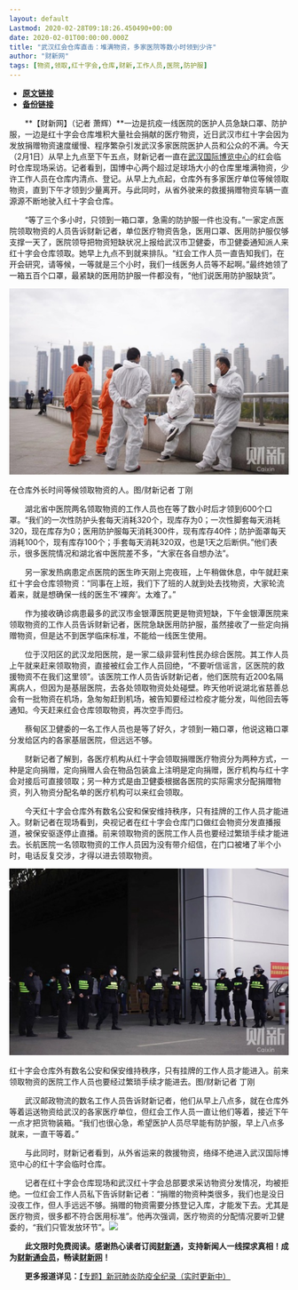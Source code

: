 ```yaml
---
layout: default
Lastmod: 2020-02-28T09:18:26.450490+00:00
date: 2020-02-01T00:00:00.000Z
title: "武汉红会仓库直击：堆满物资，多家医院等数小时领到少许"
author: "财新网"
tags: [物资,领取,红十字会,仓库,财新,工作人员,医院,防护服]
---
```


* [**原文链接**](http://www.caixin.com/2020-02-01/101510494.html)
* [**备份链接**](https://web.archive.org/web/20200203160703/http://www.caixin.com/2020-02-01/101510494.html)


　　**【财新网】（记者 萧辉）**一边是抗疫一线医院的医护人员急缺口罩、防护服，一边是红十字会仓库堆积大量社会捐献的医疗物资，近日武汉市红十字会因为发放捐赠物资速度缓慢、程序繁杂引发武汉多家医院医护人员和公众的不满。今天（2月1日）从早上九点至下午五点，财新记者一直在[武汉国际博览中心](http://search.caixin.com/search/%E6%AD%A6%E6%B1%89%E5%9B%BD%E9%99%85%E5%8D%9A%E8%A7%88%E4%B8%AD%E5%BF%83.html)的红会临时仓库现场采访。记者看到，国博中心两个超过足球场大小的仓库里堆满物资，少许工作人员在仓库内清点、登记。从早上九点起，仓库外有多家医疗单位等候领取物资，直到下午才领到少量离开。与此同时，从省外驶来的救援捐赠物资车辆一直源源不断地驶入红十字会仓库。

　　“等了三个多小时，只领到一箱口罩，急需的防护服一件也没有。”一家定点医院领取物资的人员告诉财新记者，单位医疗物资告急，医用口罩、医用防护服仅够支撑一天了，医院领导把物资短缺状况上报给武汉市卫健委，市卫健委通知派人来红十字会仓库领取。她早上九点不到就来排队。“红会工作人员一直告知我们，在开会研究，请等候，一等就是三个小时，我们一线医务人员等不起啊。”最终她领了一箱五百个口罩，最紧缺的医用防护服一件都没有，“他们说医用防护服缺货”。

![1](/images/post/d65d621c92448da556ba3d75aa1a8f01.jpg)

在仓库外长时间等候领取物资的人。图/财新记者 丁刚

　　湖北省中医院两名领取物资的工作人员也在等了数小时后才领到600个口罩。“我们的一次性防护头套每天消耗320个，现库存为0；一次性脚套每天消耗320，现在库存为0；医用防护服每天消耗300件，现有库存40件；防护面罩每天消耗100个，现有库存100个；手套每天消耗320双，也是1天之后断供。”他们表示，很多医院情况和湖北省中医院差不多，“大家在各自想办法”。

　　另一家发热病患定点医院的医生昨天刚上完夜班，上午稍做休息，中午就赶来红十字会仓库领物资：“同事在上班，我们下了班的人就到处去找物资，大家轮流着来，就是想确保一线的医生不‘裸奔’。太难了。”

　　作为接收确诊病患最多的武汉市金银潭医院更是物资短缺，下午金银潭医院来领取物资的工作人员告诉财新记者，医院急缺医用防护服，虽然接收了一些定向捐赠物资，但是达不到医学临床标准，不能给一线医生使用。

　　位于汉阳区的武汉龙阳医院，是一家二级非营利性民办综合医院。其工作人员上午就来赶来领取物资，直接被红会工作人员回绝，“不要听信谣言，区医院的救援物资不在我们这里领”。该医院工作人员告诉财新记者，他们医院有近200名隔离病人，但因为是基层医院，去各处领取物资处处碰壁。昨天他听说湖北省慈善总会有一批物资在机场，急匆匆赶到机场，被告知要经过检疫才能分发，叫他回去等通知。今天赶来红会仓库领取物资，再次空手而归。

　　蔡甸区卫健委的一名工作人员也是等了好久，才领到一箱口罩，他说这箱口罩分发给区内的各家基层医院，但远远不够。

　　财新记者了解到，各医疗机构从红十字会领取捐赠医疗物资分为两种方式，一种是定向捐赠，定向捐赠人会在物品包装盒上注明是定向捐赠，医疗机构与红十字会对接后可直接领取；另一种方式是由卫健委根据各医院的实际需求分配捐赠物资，列入物资分配名单的医疗机构可以来红会领取。

　　今天红十字会仓库外有数名公安和保安维持秩序，只有挂牌的工作人员才能进入。财新记者在现场看到，央视记者在红十字会仓库门口做红会物资分发直播报道，被保安驱逐停止直播。前来领取物资的医院工作人员也要经过繁琐手续才能进去。长航医院一名领取物资的工作人员因为没有带介绍信，在门口被堵了半个小时，电话反复交涉，才得以进去领取物资。

![1](/images/post/9f36379276346867a863c40fdb2610a3.jpg)

红十字会仓库外有数名公安和保安维持秩序，只有挂牌的工作人员才能进入。前来领取物资的医院工作人员也要经过繁琐手续才能进去。图/财新记者 丁刚

　　武汉邮政物流的数名工作人员告诉财新记者，他们从早上八点多，就在仓库外等着运送物资给武汉的各家医疗单位，但红会工作人员一直让他们等着，接近下午一点才把货物装箱。“我们也很心急，希望医护人员尽早能有防护服，早上八点多就来，一直干等着。”

　　与此同时，财新记者看到，从外省运来的救援物资，络绎不绝进入武汉国际博览中心的红十字会临时仓库。

　　记者在红十字会仓库现场和武汉红十字会总部要求采访物资分发情况，均被拒绝。一位红会工作人员私下告诉财新记者：“捐赠的物资种类很多，我们也是没日没夜工作，但人手远远不够。捐赠的物资需要分拣登记入库，才能发下去。尤其是医疗物资，很多都不符合医用标准”。他再次强调，医疗物资的分配情况要听卫健委的，“我们只管发放环节”。[![](/images/post/d02a42d9cb3dec9320e5f550278911c7.ico)](http://www.caixin.com/2020-02-01/101510494.html)

　　**此文限时免费阅读。感谢热心读者订阅[财新通](http://mall.caixin.com/mall/web/product/product.html?id=733&originReferrer=appfree&channelSource=appfree)，支持新闻人一线探求真相！成为[财新通会员](http://mall.caixin.com/mall/web/list/list.html?type=127&originReferrer=appfree&channelSource=appfree)，畅读[财新网](https://datayi.cn/1lnZaaidYRRn)！**

　　**更多报道详见：**[【专题】新冠肺炎防疫全纪录（实时更新中）](http://m.app.caixin.com/m_topic_detail/1473.html)

